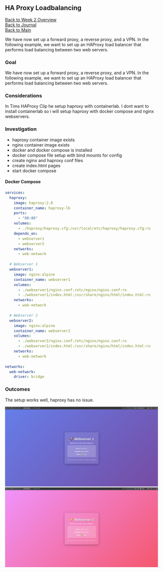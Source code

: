 ## HA Proxy Loadbalancing

[Back to Week 2 Overview](../../journal/week2/README.md)<br/>
[Back to Journal](../../journal/README.md)<br/>
[Back to Main](../../README.md)

We have now set up a forward proxy, a reverse proxy, and a VPN. In the following example, we want to set up an HAProxy load balancer that performs load balancing between two web servers.

### Goal 

We have now set up a forward proxy, a reverse proxy, and a VPN. In the following example, we want to set up an HAProxy load balancer that performs load balancing between two web servers.

### Considerations 

In Tims HAProxy Clip he setup haproxy with containerlab. I dont want to install containerlab so i will setup haproxy with docker compose and nginx webservers. 

### Investigation

* haproxy container image exists 
* nginx container image exists 
* docker and docker compose is installed
* docker compose file setup with bind mounts for config
* create nginx and haproxy conf files 
* create index.html pages 
* start docker compose

#### Docker Compose 
```yaml
services:
  haproxy:
    image: haproxy:2.8
    container_name: haproxy-lb
    ports:
      - "80:80"
    volumes:
      - ./haproxy/haproxy.cfg:/usr/local/etc/haproxy/haproxy.cfg:ro
    depends_on:
      - webserver1
      - webserver2
    networks:
      - web-network

  # Webserver 1
  webserver1:
    image: nginx:alpine
    container_name: webserver1
    volumes:
      - ./webserver1/nginx.conf:/etc/nginx/nginx.conf:ro
      - ./webserver1/index.html:/usr/share/nginx/html/index.html:ro
    networks:
      - web-network

  # Webserver 2
  webserver2:
    image: nginx:alpine
    container_name: webserver2
    volumes:
      - ./webserver2/nginx.conf:/etc/nginx/nginx.conf:ro
      - ./webserver2/index.html:/usr/share/nginx/html/index.html:ro
    networks:
      - web-network

networks:
  web-network:
    driver: bridge
```

### Outcomes 

The setup works well, haproxy has no issue. 

![](./web1.png)
![](./web2.png)